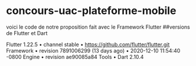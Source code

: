 # concours-uac-plateforme-mobile
voici le code de notre proposition fait avec le Framework Flutter 
##versions de Flutter et Dart 

Flutter 1.22.5 • channel stable • https://github.com/flutter/flutter.git
Framework • revision 7891006299 (13 days ago) • 2020-12-10 11:54:40 -0800
Engine • revision ae90085a84
Tools • Dart 2.10.4
